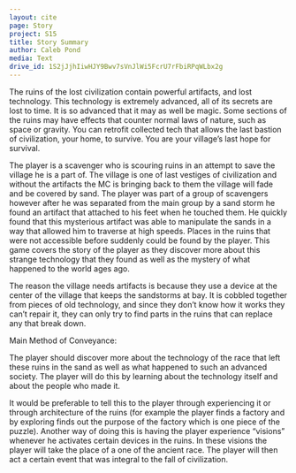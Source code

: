 ```yaml
---
layout: cite
page: Story
project: S15
title: Story Summary
author: Caleb Pond
media: Text
drive_id: 1S2jJjhIiwHJY9Bwv7sVnJlWi5FcrU7rFbiRPqWLbx2g
---
```

The ruins of the lost civilization contain powerful artifacts, and lost technology. This technology is extremely advanced, all of its secrets are lost to time. It is so advanced that it may as well be magic. Some sections of the ruins may have effects that counter normal laws of nature, such as space or gravity. You can retrofit collected tech that allows the last bastion of civilization, your home, to survive. You are your village’s last hope for survival.

The player is a scavenger who is scouring ruins in an attempt to save the village he is a part of. The village is one of last vestiges of civilization and without the artifacts the MC is bringing back to them the village will fade and be covered by sand. The player was part of a group of scavengers however after he was separated from the main group by a sand storm he found an artifact that attached to his feet when he touched them. He quickly found that this mysterious artifact was able to manipulate the sands in a way that allowed him to traverse at high speeds. Places in the ruins that were not accessible before suddenly could be found by the player. This game covers the story of the player as they discover more about this strange technology that they found as well as the mystery of what happened to the world ages ago.

The reason the village needs artifacts is because they use a device at the center of the village that keeps the sandstorms at bay. It is cobbled together from pieces of old technology, and since they don’t know how it works they can’t repair it, they can only try to find parts in the ruins that can replace any that break down.

Main Method of Conveyance:

The player should discover more about the technology of the race that left these ruins in the sand as well as what happened to such an advanced society. The player will do this by learning about the technology itself and about the people who made it.

It would be preferable to tell this to the player through experiencing it or through architecture of the ruins (for example the player finds a factory and by exploring finds out the purpose of the factory which is one piece of the puzzle). Another way of doing this is having the player experience “visions” whenever he activates certain devices in the ruins. In these visions the player will take the place of a one of the ancient race. The player will then act a certain event that was integral to the fall of civilization.
